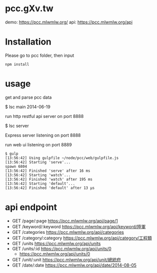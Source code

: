 pcc.gXv.tw
===
demo: https://pcc.mlwmlw.org/
api: https://pcc.mlwmlw.org/api


Installation
===
Please go to pcc folder, then input
```
npm install
```

usage
===
get and parse pcc data

  $ lsc main 2014-06-19

run http restful api server on port 8888

  $ lsc server
  
  Express server listening on port 8888

run web ui listening on port 8889
```
$ gulp 
[13:56:42] Using gulpfile ~/node/pcc/web/gulpfile.js
[13:56:42] Starting 'serve'...
spawn 6804
[13:56:42] Finished 'serve' after 16 ms
[13:56:42] Starting 'watch'...
[13:56:42] Finished 'watch' after 195 ms
[13:56:42] Starting 'default'...
[13:56:42] Finished 'default' after 13 μs
```
api endpoint
===
* GET /page/:page https://pcc.mlwmlw.org/api/page/1
* GET /keyword/:keyword https://pcc.mlwmlw.org/api/keyword/陸軍 
* GET /categories https://pcc.mlwmlw.org/api/categories
* GET /category/:category https://pcc.mlwmlw.org/api/category/工程類
* GET /units https://pcc.mlwmlw.org/api/units
* GET /units/:id https://pcc.mlwmlw.org/api/units/0 
  * https://pcc.mlwmlw.org/api/units/0  
* GET /unit/:unit https://pcc.mlwmlw.org/api/unit/總統府
* GET /date/:date https://pcc.mlwmlw.org/api/date/2014-08-05
